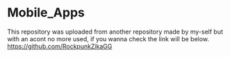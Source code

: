 # Mobile_Apps

This repository was uploaded from another repository made by my-self but with an acont no more used, if you wanna check the link will be below.
https://github.com/RockpunkZikaGG
